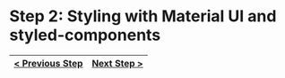 # Step 2: Styling with Material UI and styled-components

[//]: # (head-end)




[//]: # (foot-start)

[{]: <helper> (navStep)

| [< Previous Step](https://github.com/Urigo/WhatsApp-Clone-Client-React/tree/master@next/.tortilla/manuals/views/step1.md) | [Next Step >](https://github.com/Urigo/WhatsApp-Clone-Client-React/tree/master@next/.tortilla/manuals/views/step3.md) |
|:--------------------------------|--------------------------------:|

[}]: #
